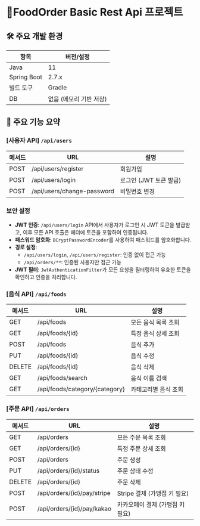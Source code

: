 # 🍕FoodOrder Basic Rest Api 프로젝트
## 🛠️ 주요 개발 환경

| 항목           | 버전/설정                           |
| -------------- | ----------------------------------- |
| Java          | 11                                 |
| Spring Boot   | 2.7.x                               |
| 빌드 도구      | Gradle     |
| DB            | 없음 (메모리 기반 저장)              |

## 🧩 주요 기능 요약
### [사용자 API] `/api/users`

| 메서드 | URL                          | 설명                                   |
| ------ | ---------------------------- | -------------------------------------- |
| POST   | /api/users/register           | 회원가입                               |
| POST   | /api/users/login              | 로그인 (JWT 토큰 발급)                 |
| POST   | /api/users/change-password    | 비밀번호 변경                          |

### 보안 설정

- **JWT 인증**: `/api/users/login` API에서 사용자가 로그인 시 JWT 토큰을 발급받고, 이후 모든 API 호출은 헤더에 토큰을 포함하여 인증됩니다.
- **패스워드 암호화**: `BCryptPasswordEncoder`를 사용하여 패스워드를 암호화합니다.
- **경로 설정**:
  - `/api/users/login`, `/api/users/register`: 인증 없이 접근 가능
  - `/api/orders/**`: 인증된 사용자만 접근 가능
- **JWT 필터**: `JwtAuthenticationFilter`가 모든 요청을 필터링하여 유효한 토큰을 확인하고 인증을 처리합니다.
### [음식 API] `/api/foods`

| 메서드 | URL                       | 설명                           |
| ------ | ------------------------- | ------------------------------ |
| GET    | /api/foods                 | 모든 음식 목록 조회            |
| GET    | /api/foods/{id}            | 특정 음식 상세 조회            |
| POST   | /api/foods                 | 음식 추가                      |
| PUT    | /api/foods/{id}            | 음식 수정                      |
| DELETE | /api/foods/{id}            | 음식 삭제                      |
| GET    | /api/foods/search          | 음식 이름 검색                 |
| GET    | /api/foods/category/{category} | 카테고리별 음식 조회         |

### [주문 API] `/api/orders`

| 메서드 | URL                     | 설명                           |
| ------ | ----------------------- | ------------------------------ |
| GET    | /api/orders              | 모든 주문 목록 조회            |
| GET    | /api/orders/{id}         | 특정 주문 상세 조회            |
| POST   | /api/orders              | 주문 생성                      |
| PUT    | /api/orders/{id}/status  | 주문 상태 수정                 |
| DELETE | /api/orders/{id}         | 주문 삭제                      |
| POST   | /api/orders/{id}/pay/stripe | Stripe 결제 (가맹점 키 필요)                  |
| POST   | /api/orders/{id}/pay/kakao | 카카오페이 결제 (가맹점 키 필요)                |
